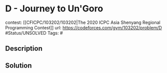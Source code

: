 # D - Journey to Un'Goro

contest: [[CFICPC/103202/103202|The 2020 ICPC Asia Shenyang Regional Programming Contest]]
url: https://codeforces.com/gym/103202/problem/D
#Status/UNSOLVED
Tags: #

## Description

## Solution

